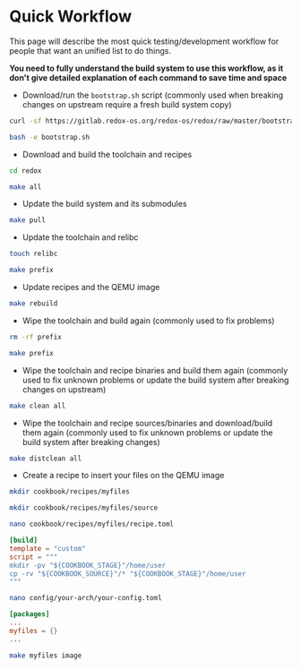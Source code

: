 # Quick Workflow

This page will describe the most quick testing/development workflow for people that want an unified list to do things.

**You need to fully understand the build system to use this workflow, as it don't give detailed explanation of each command to save time and space**

- Download/run the `bootstrap.sh` script (commonly used when breaking changes on upstream require a fresh build system copy)

```sh
curl -sf https://gitlab.redox-os.org/redox-os/redox/raw/master/bootstrap.sh -o bootstrap.sh
```

```sh
bash -e bootstrap.sh
```

- Download and build the toolchain and recipes

```sh
cd redox
```

```sh
make all
```

- Update the build system and its submodules

```sh
make pull
```

- Update the toolchain and relibc

```sh
touch relibc
```

```sh
make prefix
```

- Update recipes and the QEMU image

```sh
make rebuild
```

- Wipe the toolchain and build again (commonly used to fix problems)

```sh
rm -rf prefix
```

```sh
make prefix
```

- Wipe the toolchain and recipe binaries and build them again (commonly used to fix unknown problems or update the build system after breaking changes on upstream)

```sh
make clean all
```

- Wipe the toolchain and recipe sources/binaries and download/build them again (commonly used to fix unknown problems or update the build system after breaking changes)

```sh
make distclean all
```

- Create a recipe to insert your files on the QEMU image

```sh
mkdir cookbook/recipes/myfiles
```

```sh
mkdir cookbook/recipes/myfiles/source
```

```sh
nano cookbook/recipes/myfiles/recipe.toml
```

```toml
[build]
template = "custom"
script = """
mkdir -pv "${COOKBOOK_STAGE}"/home/user
cp -rv "${COOKBOOK_SOURCE}"/* "${COOKBOOK_STAGE}"/home/user
"""
```

```sh
nano config/your-arch/your-config.toml
```

```toml
[packages]
...
myfiles = {}
...
```

```sh
make myfiles image
```
